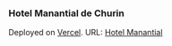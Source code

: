 ### Hotel Manantial de Churin

Deployed on [Vercel](https://vercel.com/).
URL: [Hotel Manantial](https://www.hotelmanantialchurin.com)
